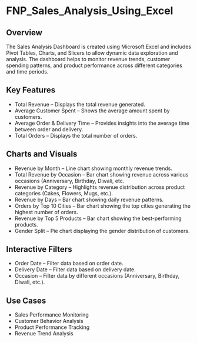 # FNP_Sales_Analysis_Using_Excel
## Overview
The Sales Analysis Dashboard is created using Microsoft Excel and includes Pivot Tables, Charts, and Slicers to allow dynamic data exploration and analysis. The dashboard helps to monitor revenue trends, customer spending patterns, and product performance across different categories and time periods.
## Key Features
- Total Revenue – Displays the total revenue generated.
- Average Customer Spent – Shows the average amount spent by customers.
- Average Order & Delivery Time – Provides insights into the average time between order and delivery.
- Total Orders – Displays the total number of orders.
## Charts and Visuals
- Revenue by Month – Line chart showing monthly revenue trends. 
- Total Revenue by Occasion – Bar chart showing revenue across various occasions (Anniversary, Birthday, Diwali, etc.
- Revenue by Category – Highlights revenue distribution across product categories (Cakes, Flowers, Mugs, etc.).
- Revenue by Days – Bar chart showing daily revenue patterns.
- Orders by Top 10 Cities – Bar chart showing the top cities generating the highest number of orders.
- Revenue by Top 5 Products – Bar chart showing the best-performing products.
- Gender Split – Pie chart displaying the gender distribution of customers.

## Interactive Filters
- Order Date – Filter data based on order date.
- Delivery Date – Filter data based on delivery date.
- Occasion – Filter data by different occasions (Anniversary, Birthday, Diwali, etc.).
 ## Use Cases
 - Sales Performance Monitoring
 - Customer Behavior Analysis
 - Product Performance Tracking
 - Revenue Trend Analysis
